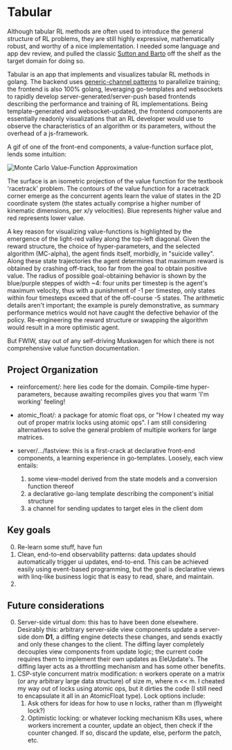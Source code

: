 # Tabular

Although tabular RL methods are often used to introduce the general structure of RL problems, they are still highly expressive, mathematically robust, and worthy of a nice implementation. I needed some language and app dev review, and pulled the classic [Sutton and Barto](http://incompleteideas.net/book/the-book-2nd.html) off the shelf as the target domain for doing so.

Tabular is an app that implements and visualizes tabular RL methods in golang. The backend uses [generic-channel patterns](https://github.com/niceyeti/channerics) to parallelize training; the frontend is also 100% golang, leveraging go-templates and websockets to rapidly develop server-generated/server-push based frontends describing the performance and training of RL implementations. Being template-generated and websocket-updated, the frontend components are essentially readonly visualizations that an RL developer would use to observe the characteristics of an algorithm or its parameters, without the overhead of a js-framework.

A gif of one of the front-end components, a value-function surface plot, lends some intuition:

![Monte Carlo Value-Function Approximation](./docs/monte_carlo_fn_surface.gif)

The surface is an isometric projection of the value function for the textbook 'racetrack' problem. The contours of the value function for a racetrack corner emerge as the concurrent agents learn the value of states in the 2D coordinate system (the states actually comprise a higher number of kinematic dimensions, per x/y velocities). Blue represents higher value and red represents lower value.

A key reason for visualizing value-functions is highlighted by the emergence of the light-red valley along the top-left diagonal. Given the reward structure, the choice of hyper-parameters, and the selected algorithm (MC-alpha), 
the agent finds itself, morbidly, in "suicide valley". Along these state trajectories the agent determines that maximum reward is obtained by crashing off-track, too far from the goal to obtain positive value. The radius of possible goal-obtaining behavior is shown by the blue/purple steppes of width ~4: four units per timestep is the agent's maximum velocity, thus with a punishment of -1 per timestep, only states within four timesteps exceed that of the off-course -5 states. The arithmetic details aren't important; the example is purely demonstrative, as summary performance metrics would not have caught the defective behavior of the policy. Re-engineering the reward structure or swapping the algorithm would result in a more optimistic agent.

But FWIW, stay out of any self-driving Muskwagen for which there is not comprehensive value function documentation.

## Project Organization

* reinforcement/: here lies code for the domain. Compile-time hyper-parameters, because awaiting recompiles gives you that warm 'I'm working' feeling!
* atomic_float/: a package for atomic float ops, or "How I cheated my way out of proper matrix locks using atomic ops". I am still considering alternatives to solve the general problem of multiple workers for large matrices.
* server/.../fastview: this is a first-crack at declarative front-end components, a learning experience in go-templates. Loosely, each view entails:

    1) some view-model derived from the state models and a conversion function thereof
    2) a declarative go-lang template describing the component's initial structure 
    3) a channel for sending updates to target eles in the client dom

## Key goals

0) Re-learn some stuff, have fun
1) Clean, end-to-end observability patterns: data updates should automatically trigger ui updates, end-to-end. This can be achieved easily using event-based programming, but the goal is declarative views with linq-like business logic that is easy to read, share, and maintain.
2) 

## Future considerations
0) Server-side virtual dom: this has to have been done elsewhere. Desirably this: arbitrary server-side view components update a server-side dom **D1**, a diffing engine detects these changes, and sends exactly and only these changes to the client. The diffing layer completely decouples view components from update logic; the current code requires them to implement their own updates as EleUpdate's. The diffing layer acts as a throttling mechanism and has some other benefits.
1) CSP-style concurrent matrix modification: n workers operate on a matrix (or any arbitrary large data structure) of size m, where n << m. I cheated my way out of locks using atomic ops, but it dirties the code (I still need to encapsulate it all in an AtomicFloat type). Lock options include:
    1) Ask others for ideas for how to use n locks, rather than m (flyweight lock?)
    2) Optimistic locking: or whatever locking mechanism K8s uses, where workers increment a counter, update an object, then check if the counter changed. If so, discard the update, else, perform the patch, etc.

